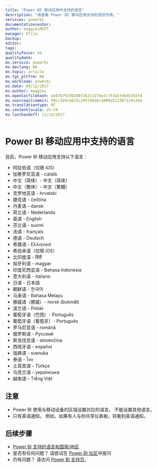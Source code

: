 ```yaml
---
title: "Power BI 移动应用中支持的语言"
description: "请查看 Power BI 移动应用支持的语言列表。"
services: powerbi
documentationcenter: 
author: maggiesMSFT
manager: kfile
backup: 
editor: 
tags: 
qualityfocus: no
qualitydate: 
ms.service: powerbi
ms.devlang: NA
ms.topic: article
ms.tgt_pltfrm: NA
ms.workload: powerbi
ms.date: 09/12/2017
ms.author: maggies
ms.openlocfilehash: ae87b79298308f362c327be3c753a5f46d3393f4
ms.sourcegitcommit: 99cc3b9cb615c2957dde6ca908a51238f129cebb
ms.translationtype: HT
ms.contentlocale: zh-CN
ms.lasthandoff: 11/13/2017
---
```

# <a name="supported-languages-in-the-power-bi-mobile-apps"></a>Power BI 移动应用中支持的语言
目前，Power BI 移动应用支持以下语言：

* 阿拉伯语（仅限 iOS）
* 加泰罗尼亚语 - català
* 中文（简体）- 中文（简体）
* 中文（繁体）- 中文（繁體）
* 克罗地亚语 - hrvatski
* 捷克语 - čeština
* 丹麦语 - dansk
* 荷兰语 - Nederlands
* 英语 - English
* 芬兰语 - suomi
* 法语 - français
* 德语 - Deutsch
* 希腊语 - Ελληνικά
* 希伯来语（仅限 iOS）
* 北印度语 - हिंदी
* 匈牙利语 - magyar
* 印度尼西亚语 - Bahasa Indonesia
* 意大利语 - italiano
* 日语 - 日本語
* 朝鲜语 - 한국어
* 马来语 - Bahasa Melayu
* 挪威语（挪威）- norsk (bokmål)
* 波兰语 - Polski
* 葡萄牙语（巴西）- Português
* 葡萄牙语（葡萄牙）- Português
* 罗马尼亚语 - română
* 俄罗斯语 - Русский
* 斯洛伐克语 - slovenčina
* 西班牙语 - español
* 瑞典语 - svenska
* 泰语 - ไทย
* 土耳其语 - Türkçe
* 乌克兰语 - українська
* 越南语 - Tiếng Việt

## <a name="notes"></a>注意
* Power BI 使用与移动设备的区域设置对应的语言。 不能设置其他语言。
* 只有英语通知。 例如，如果有人与你共享仪表板，将看到英语通知。 

## <a name="next-steps"></a>后续步骤
* [Power BI 支持的语言和国家/地区](supported-languages-countries-regions.md)
* 是否有任何问题？ 请尝试在 [Power BI 社区](http://community.powerbi.com/)中提问
* 仍有问题？ 请访问 [Power BI 支持页](https://powerbi.microsoft.com/support/)。

